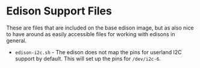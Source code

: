 Edison Support Files
====================

These are files that are included on the base edison image, but as also nice to
have around as easily accessible files for working with edisons in general.

 - `edison-i2c.sh` - The edison does not map the pins for userland I2C support
                     by default. This will set up the pins for `/dev/i2c-6`.
